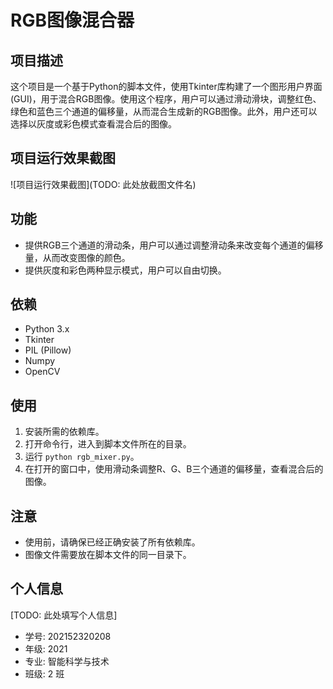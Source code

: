 # RGB图像混合器

## 项目描述
这个项目是一个基于Python的脚本文件，使用Tkinter库构建了一个图形用户界面(GUI)，用于混合RGB图像。使用这个程序，用户可以通过滑动滑块，调整红色、绿色和蓝色三个通道的偏移量，从而混合生成新的RGB图像。此外，用户还可以选择以灰度或彩色模式查看混合后的图像。

## 项目运行效果截图
![项目运行效果截图](TODO: 此处放截图文件名)

## 功能
- 提供RGB三个通道的滑动条，用户可以通过调整滑动条来改变每个通道的偏移量，从而改变图像的颜色。
- 提供灰度和彩色两种显示模式，用户可以自由切换。

## 依赖
- Python 3.x
- Tkinter
- PIL (Pillow)
- Numpy
- OpenCV

## 使用
1. 安装所需的依赖库。
2. 打开命令行，进入到脚本文件所在的目录。
3. 运行 `python rgb_mixer.py`。
4. 在打开的窗口中，使用滑动条调整R、G、B三个通道的偏移量，查看混合后的图像。

## 注意
- 使用前，请确保已经正确安装了所有依赖库。
- 图像文件需要放在脚本文件的同一目录下。

## 个人信息
[TODO: 此处填写个人信息]
- 学号: 202152320208
- 年级: 2021
- 专业: 智能科学与技术
- 班级: 2 班